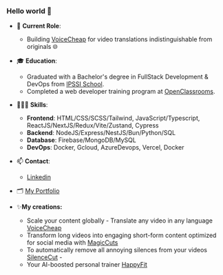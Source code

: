 ### Hello world 👋

- 🏢 **Current Role**:
  - Building [VoiceCheap](https://voicecheap.ai/) for video translations indistinguishable from originals 🌐

- 🎓 **Education**:
  - Graduated with a Bachelor's degree in FullStack Development & DevOps from [IPSSI School](https://ecole-ipssi.com/formations-informatique/bachelor-developpeur-fullstack-devops/).
  - Completed a web developer training program at [OpenClassrooms](https://openclassrooms.com/fr/paths/717-developpeur-web).

- 🧑🏻‍💻 **Skills**:
  - **Frontend**: HTML/CSS/SCSS/Tailwind, JavaScript/Typescript, ReactJS/NextJS/Redux/Vite/Zustand, Cypress
  - **Backend**: NodeJS/Express/NestJS/Bun/Python/SQL
  - **Database**: Firebase/MongoDB/MySQL
  - **DevOps**: Docker, Gcloud, AzureDevops, Vercel, Docker

- 📫 **Contact**:
  - [Linkedin](https://www.linkedin.com/in/kevin-rousseau-20a7b11b5/)

- 🗂️ [My Portfolio](https://www.rousseau-kevin-portfolio.com/)

- ✨**My creations:**
  - Scale your content globally - Translate any video in any language [VoiceCheap](https://voicecheap.ai/)
  - Transform long videos into engaging short-form content optimized for social media with [MagicCuts](https://magiccuts.pro/)
  - To automatically remove all annoying silences from your videos [SilenceCut](https://silencecut.com) -
  - Your AI-boosted personal trainer [HappyFit](https://happy-fit-front.vercel.app/login)




